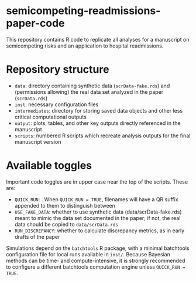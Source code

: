 # semicompeting-readmissions-paper-code
This repository contains R code to replicate all analyses for a manuscript on semicompeting risks and an application to hospital readmissions.

# Repository structure

- `data`: directory containing synthetic data (`scrData-fake.rds`) and (permissions allowing) the real data set analyzed in the paper (`scrData.rds`)
- `inst`: necessary configuration files
- `intermediates`: directory for storing saved data objects and other less critical computational outputs
- `output`: plots, tables, and other key outputs directly referenced in the manuscript
- `scripts`: numbered R scripts which recreate analysis outputs for the final manuscript version

# Available toggles

Important code toggles are in upper case near the top of the scripts. These are:
- `QUICK_RUN`: . When `QUICK_RUN = TRUE`, filenames will have a QR suffix appended to them to distinguish between 
- `USE_FAKE_DATA`: whether to use synthetic data (data/scrData-fake.rds) meant to mimic the data set documented in the paper; if not, the real data should be copied to `data/scrData.rds`
- `RUN_DISCREPANCY`: whether to calculate discrepancy metrics, as in early drafts of the paper

Simulations depend on the `batchtools` R package, with a minimal batchtools configuration file for local runs available in `inst/`. Because Bayesian methods can be time- and compute-intensive, it is strongly recommended to configure a different batchtools computation engine unless `QUICK_RUN = TRUE`.


